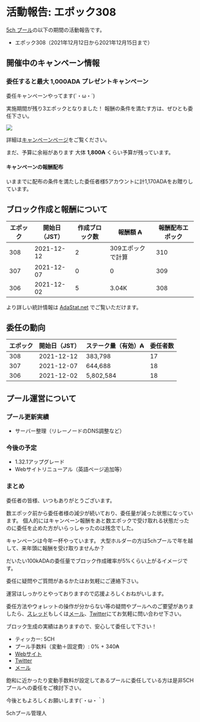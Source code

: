 # 活動報告: エポック308

[5ch プール](https://www.5chpool.net/)の以下の期間の活動報告です。

 - エポック308（2021年12月12日から2021年12月15日まで）

## 開催中のキャンペーン情報

### 委任すると最大 1,000ADA プレゼントキャンペーン

委任キャンペーンやってます(`・ω・´)

実施期間が残り3エポックとなりました！
報酬の条件を満たす方は、ぜひとも委任下さい。

[![](https://i.imgur.com/kcwiv92.png)](https://www.5chpool.net/2021-01-1000ada)

詳細は[キャンペーンページ](https://www.5chpool.net/2021-01-1000ada)をご覧ください。

まだ、予算に余裕があります
大体 **1,800₳** くらい予算が残っています。

#### キャンペーンの報酬配布

いままでに配布の条件を満たした委任者様5アカウントに計1,170ADAをお贈りしています。

## ブロック作成と報酬について

| エポック | 開始日（JST） | 作成ブロック数 | 報酬額 ₳          | 報酬配布エポック | 
|----------|---------------|----------------|-------------------|------------------|
|      308 |    2021-12-12 |              2 | 309エポックで計算 |              310 |
|      307 |    2021-12-07 |              0 |                 0 |              309 |
|      306 |    2021-12-02 |              5 | 3.04K             |              308 |

より詳しい統計情報は [AdaStat.net](https://adastat.net/pools/383dd348581c3c16a981de1178c42f1d3134280f66bed7518b772ffd) でご覧いただけます。

## 委任の動向

| エポック | 開始日（JST） | ステーク量（有効）₳  | 委任者数 |
|----------|---------------|----------------------|----------|
|      308 |    2021-12-12 |              383,798 |       17 |
|      307 |    2021-12-07 |              644,688 |       18 |
|      306 |    2021-12-02 |            5,802,584 |       18 |

## プール運営について

### プール更新実績

- サーバー整理（リレーノードのDNS調整など）

### 今後の予定

- 1.32.1アップグレード
- Webサイトリニューアル（英語ページ追加等）

### まとめ

委任者の皆様、いつもありがとうございます。

数エポック前から委任者様の減少が続いており、委任量が減った状態になっています。
個人的にはキャンペーン報酬をあと数エポックで受け取れる状態だったのに委任を止めた方がいらっしゃったのは残念でした。

キャンペーンは今年一杯やっています。
大型ホルダーの方は5chプールで年を越して、来年頭に報酬を受け取りませんか？

だいたい100kADAの委任量でブロック作成確率が5%くらい上がるイメージです。

委任に疑問やご質問があるかたはお気軽にご連絡下さい。

運営はしっかりとやっておりますので応援よろしくおねがいします。

委任方法やウォレットの操作が分からない等の疑問やプールへのご要望がありましたら、[スレッド](https://refind2ch.org/search?q=%E3%82%AB%E3%83%AB%E3%83%80%E3%83%8E)もしくは[メール](mailto:5chstakepool@gmail.com)、[Twitter](https://twitter.com/5chPool)にてお気軽に問い合わせ下さい。

ブロック生成の実績はありますので、安心して委任して下さい！

- ティッカー: 5CH
- プール手数料（変動＋固定費）: 0% + 340₳
- [Webサイト](https://www.5chpool.net/)
- [Twitter](https://twitter.com/5chPool)
- [メール](mailto:5chstakepool@gmail.com)

飽和に近かったり変動手数料が設定してあるプールに委任している方は是非5CHプールへの委任をご検討下さい。

今後ともよろしくお願いします(´・ω・｀)

5chプール管理人
